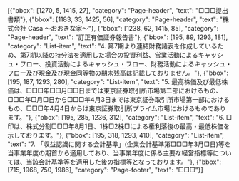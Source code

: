 [{"bbox": [1270, 5, 1415, 27], "category": "Page-header", "text": "□□□提出書類"}, {"bbox": [1183, 33, 1425, 56], "category": "Page-header", "text": "株式会社 Casa 〜おおきな家〜"}, {"bbox": [1238, 62, 1415, 85], "category": "Page-header", "text": "訂正有価証券報告書"}, {"bbox": [195, 89, 1293, 181], "category": "List-item", "text": "4. 第7期より連結財務諸表を作成しているため、第7期以降の持分法を適用した場合の投資利益、営業活動によるキャッシュ・フロー、投資活動によるキャッシュ・フロー、財務活動によるキャッシュ・フロー及び現金及び現金同等物の期末残高は記載しておりません。"}, {"bbox": [195, 187, 1293, 280], "category": "List-item", "text": "5. 最高株価及び最低株価は、□□□年□□月□□日までは東京証券取引所市場第二部におけるもの、□□□年□月□日から□□□年4月3日までは東京証券取引所市場第一部におけるもの、□□□年4月4日からは東京証券取引所プライム市場におけるものであります。"}, {"bbox": [195, 285, 1236, 312], "category": "List-item", "text": "6. □印は、株式分割□□□年8月1日、1株□2株□による権利落後の最高・最低株価を示しております。"}, {"bbox": [195, 318, 1293, 410], "category": "List-item", "text": "7. 「収益認識に関する会計基準」(企業会計基準第□□□年3月□日)等を当事業年度の期首から適用しており、当事業年度に係る主要な経営指標等については、当該会計基準等を適用した後の指標等となっております。"}, {"bbox": [715, 1968, 750, 1986], "category": "Page-footer", "text": "□□□"}]
